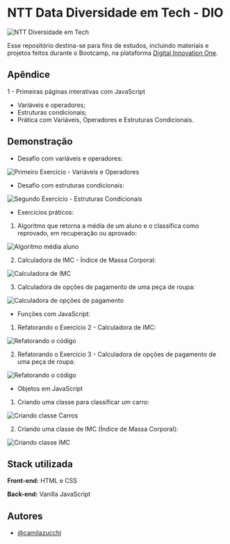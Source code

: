 
# NTT Data Diversidade em Tech - DIO
![NTT Diversidade em Tech](https://uploaddeimagens.com.br/images/004/070/166/full/nttdataBootcamp.PNG?1666303445)

Esse repositório destina-se para fins de estudos, incluindo materiais e  projetos feitos durante o Bootcamp, na plataforma [Digital Innovation One](https://www.dio.me/).


## Apêndice

1 - Primeiras páginas interativas com JavaScript
- Variáveis e operadores;
- Estruturas condicionais;
- Prática com Variáveis, Operadores e Estruturas Condicionais.


## Demonstração

- Desafio com variáveis e operadores:

![Primeiro Exercício - Variáveis e Operadores](https://uploaddeimagens.com.br/images/004/070/131/full/primeiroExercicio.png?1666301366)

- Desafio com estruturas condicionais:

![Segundo Exercício - Estruturas Condicionais](https://uploaddeimagens.com.br/images/004/070/132/full/segundoExercicio.png?1666301462)

- Exercícios práticos:

1. Algoritmo que retorna a média de um aluno e o classifica como reprovado, em recuperação ou aprovado:

![Algoritmo média aluno](https://uploaddeimagens.com.br/images/004/072/114/original/exercicio1.png?1666415489)

2. Calculadora de IMC - Índice de Massa Corporal:

![Calculadora de IMC](https://uploaddeimagens.com.br/images/004/072/120/original/exercicio2.png?1666416932)

3. Calculadora de opções de pagamento de uma peça de roupa:

![Calculadora de opções de pagamento](https://uploaddeimagens.com.br/images/004/074/166/original/exercicio3.png?1666630876)

- Funções com JavaScript:

1. Refatorando o Exercício 2 - Calculadora de IMC:

![Refatorando o código](https://uploaddeimagens.com.br/images/004/074/336/original/exercicioFuncoes.png?1666634054)

2. Refatorando o Exercício 3 - Calculadora de opções de pagamento de uma peça de roupa:

![Refatorando o código](https://uploaddeimagens.com.br/images/004/074/537/original/exercicioFuncoes2.png?1666636633)

- Objetos em JavaScript

1. Criando uma classe para classificar um carro: 

![Criando classe Carros](https://uploaddeimagens.com.br/images/004/076/608/original/exercicioObjetos1.png?1666725747)

2. Criando uma classe de IMC (Índice de Massa Corporal):

![Criando classe IMC](https://uploaddeimagens.com.br/images/004/076/611/original/exercicioObjetos2.png?1666725887)

## Stack utilizada

**Front-end:** HTML e CSS

**Back-end:** Vanilla JavaScript


## Autores

- [@camilazucchi](https://www.github.com/camilazucchi)


